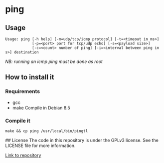 # ping

## Usage
```
Usage: ping [-h help] [-m=udp/tcp/icmp protocol] [-t=<timeout in ms>]
            [-p=<port> port for tcp/udp echo] [-s=<payload size>]
            [-c=<count> number of ping] [-i=<interval between ping in s>] destination
```

*NB: running an icmp ping must be done as root*

## How to install it
### Requirements
- gcc
- make
Compile in Debian 8.5
### Compile it
```
make && cp ping /usr/local/bin/pingtl
```

## License
The code in this repository is under the GPLv3 license.
See the LICENSE file for more information.

[Link to repository](https://github.com/seris/ping)

